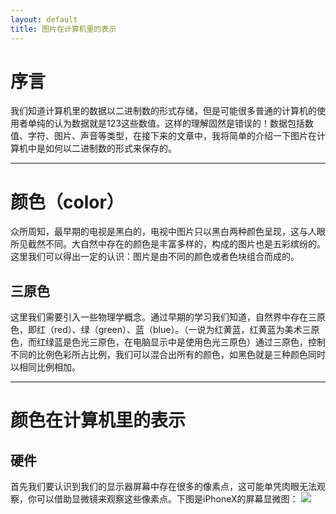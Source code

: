 ```yaml
---
layout: default
title: 图片在计算机里的表示
---
```


# 序言
我们知道计算机里的数据以二进制数的形式存储，但是可能很多普通的计算机的使用者单纯的认为数据就是123这些数值。这样的理解固然是错误的！数据包括数值、字符、图片、声音等类型，在接下来的文章中，我将简单的介绍一下图片在计算机中是如何以二进制数的形式来保存的。

---

# 颜色（color）
众所周知，最早期的电视是黑白的，电视中图片只以黑白两种颜色呈现，这与人眼所见截然不同。大自然中存在的颜色是丰富多样的，构成的图片也是五彩缤纷的。这里我们可以得出一定的认识：图片是由不同的颜色或者色块组合而成的。
## 三原色
这里我们需要引入一些物理学概念。通过早期的学习我们知道，自然界中存在三原色，即红（red）、绿（green）、蓝（blue）。（一说为红黄蓝，红黄蓝为美术三原色，而红绿蓝是色光三原色，在电脑显示中是使用色光三原色）通过三原色，控制不同的比例色彩所占比例，我们可以混合出所有的颜色，如黑色就是三种颜色同时以相同比例相加。  

---

# 颜色在计算机里的表示
## 硬件
首先我们要认识到我们的显示器屏幕中存在很多的像素点，这可能单凭肉眼无法观察，你可以借助显微镜来观察这些像素点。下图是iPhoneX的屏幕显微图：
![](https://raw.githubusercontent.com/YoungAragon/swi-homework/gh-pages/images/lab04-1.jpg)


